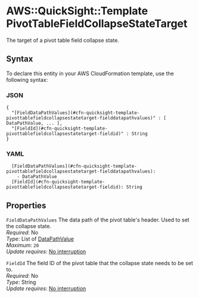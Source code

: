 # AWS::QuickSight::Template PivotTableFieldCollapseStateTarget<a name="aws-properties-quicksight-template-pivottablefieldcollapsestatetarget"></a>

The target of a pivot table field collapse state\.

## Syntax<a name="aws-properties-quicksight-template-pivottablefieldcollapsestatetarget-syntax"></a>

To declare this entity in your AWS CloudFormation template, use the following syntax:

### JSON<a name="aws-properties-quicksight-template-pivottablefieldcollapsestatetarget-syntax.json"></a>

```
{
  "[FieldDataPathValues](#cfn-quicksight-template-pivottablefieldcollapsestatetarget-fielddatapathvalues)" : [ DataPathValue, ... ],
  "[FieldId](#cfn-quicksight-template-pivottablefieldcollapsestatetarget-fieldid)" : String
}
```

### YAML<a name="aws-properties-quicksight-template-pivottablefieldcollapsestatetarget-syntax.yaml"></a>

```
  [FieldDataPathValues](#cfn-quicksight-template-pivottablefieldcollapsestatetarget-fielddatapathvalues): 
    - DataPathValue
  [FieldId](#cfn-quicksight-template-pivottablefieldcollapsestatetarget-fieldid): String
```

## Properties<a name="aws-properties-quicksight-template-pivottablefieldcollapsestatetarget-properties"></a>

`FieldDataPathValues`  <a name="cfn-quicksight-template-pivottablefieldcollapsestatetarget-fielddatapathvalues"></a>
The data path of the pivot table's header\. Used to set the collapse state\.  
*Required*: No  
*Type*: List of [DataPathValue](aws-properties-quicksight-template-datapathvalue.md)  
*Maximum*: `20`  
*Update requires*: [No interruption](https://docs.aws.amazon.com/AWSCloudFormation/latest/UserGuide/using-cfn-updating-stacks-update-behaviors.html#update-no-interrupt)

`FieldId`  <a name="cfn-quicksight-template-pivottablefieldcollapsestatetarget-fieldid"></a>
The field ID of the pivot table that the collapse state needs to be set to\.  
*Required*: No  
*Type*: String  
*Update requires*: [No interruption](https://docs.aws.amazon.com/AWSCloudFormation/latest/UserGuide/using-cfn-updating-stacks-update-behaviors.html#update-no-interrupt)